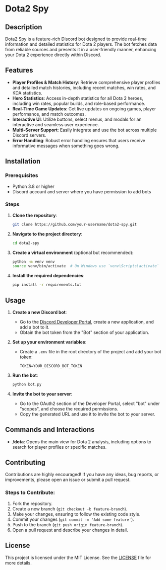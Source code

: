 # Dota2 Spy

## Description
Dota2 Spy is a feature-rich Discord bot designed to provide real-time information and detailed statistics for Dota 2 players. The bot fetches data from reliable sources and presents it in a user-friendly manner, enhancing your Dota 2 experience directly within Discord.

## Features
- **Player Profiles & Match History**: Retrieve comprehensive player profiles and detailed match histories, including recent matches, win rates, and KDA statistics.
- **Hero Statistics**: Access in-depth statistics for all Dota 2 heroes, including win rates, popular builds, and role-based performance.
- **Real-Time Game Updates**: Get live updates on ongoing games, player performance, and match outcomes.
- **Interactive UI**: Utilize buttons, select menus, and modals for an interactive and seamless user experience.
- **Multi-Server Support**: Easily integrate and use the bot across multiple Discord servers.
- **Error Handling**: Robust error handling ensures that users receive informative messages when something goes wrong.

## Installation

### Prerequisites
- Python 3.8 or higher
- Discord account and server where you have permission to add bots

### Steps
1. **Clone the repository**:
   ```bash
   git clone https://github.com/your-username/dota2-spy.git
   ```
2. **Navigate to the project directory**:
   ```bash
   cd dota2-spy
   ```
3. **Create a virtual environment** (optional but recommended):
   ```bash
   python -m venv venv
   source venv/bin/activate  # On Windows use `venv\Scripts\activate`
   ```
4. **Install the required dependencies**:
   ```bash
   pip install -r requirements.txt
   ```

## Usage
1. **Create a new Discord bot**: 
   - Go to the [Discord Developer Portal](https://discord.com/developers/applications), create a new application, and add a bot to it.
   - Obtain the bot token from the "Bot" section of your application.

2. **Set up your environment variables**:
   - Create a `.env` file in the root directory of the project and add your bot token:
     ```
     TOKEN=YOUR_DISCORD_BOT_TOKEN
     ```

3. **Run the bot**:
   ```bash
   python bot.py
   ```

4. **Invite the bot to your server**:
   - Go to the OAuth2 section of the Developer Portal, select "bot" under "scopes", and choose the required permissions.
   - Copy the generated URL and use it to invite the bot to your server.

## Commands and Interactions
- **/dota**: Opens the main view for Dota 2 analysis, including options to search for player profiles or specific matches.

## Contributing
Contributions are highly encouraged! If you have any ideas, bug reports, or improvements, please open an issue or submit a pull request.

### Steps to Contribute:
1. Fork the repository.
2. Create a new branch (`git checkout -b feature-branch`).
3. Make your changes, ensuring to follow the existing code style.
4. Commit your changes (`git commit -m 'Add some feature'`).
5. Push to the branch (`git push origin feature-branch`).
6. Open a pull request and describe your changes in detail.

## License
This project is licensed under the MIT License. See the [LICENSE](LICENSE) file for more details.

